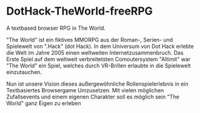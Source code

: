 # DotHack-TheWorld-freeRPG
A textbased browser RPG in The World.

"The World" ist ein fiktives MMORPG aus der Roman-, Serien- und Spielewelt von ".Hack" (dot Hack).
In dem Universum von Dot Hack erlebte die Welt im Jahre 2005 einen weltweiten Internetzusammenbruch. Das Erste Spiel auf dem weltweit verbreitetsten Comoutersystem "Altimit" war "The World" ein Spiel, welches durch VR-Brillen erlaubte in die Spielewelt einzutauchen.

Nun ist unsere Vision dieses außergewöhnliche Rollenspielerlebnis in ein Textbasiertes Browsergame Umzusetzen. Mit vielen möglichen Zufallsevents und einem eigenen Charakter soll es möglich sein "The World" ganz Eigen zu erleben
